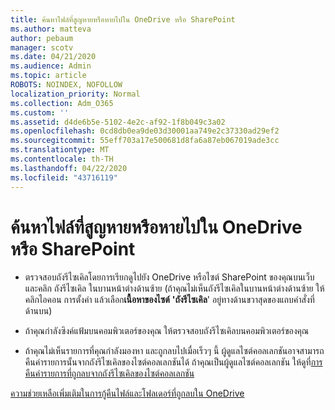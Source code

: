 ```yaml
---
title: ค้นหาไฟล์ที่สูญหายหรือหายไปใน OneDrive หรือ SharePoint
ms.author: matteva
author: pebaum
manager: scotv
ms.date: 04/21/2020
ms.audience: Admin
ms.topic: article
ROBOTS: NOINDEX, NOFOLLOW
localization_priority: Normal
ms.collection: Adm_O365
ms.custom: ''
ms.assetid: d4de6b5e-5102-4e2c-af92-1f8b049c3a02
ms.openlocfilehash: 0cd8db0ea9de03d30001aa749e2c37330ad29ef2
ms.sourcegitcommit: 55eff703a17e500681d8fa6a87eb067019ade3cc
ms.translationtype: MT
ms.contentlocale: th-TH
ms.lasthandoff: 04/22/2020
ms.locfileid: "43716119"
---
```

# <a name="find-lost-or-missing-files-in-onedrive-or-sharepoint"></a>ค้นหาไฟล์ที่สูญหายหรือหายไปใน OneDrive หรือ SharePoint

- ตรวจสอบถังรีไซเคิลโดยการเรียกดูไปยัง OneDrive หรือไซต์ SharePoint ของคุณบนเว็บ และคลิก ถังรีไซเคิล ในบานหน้าต่างด้านซ้าย (ถ้าคุณไม่เห็นถังรีไซเคิลในบานหน้าต่างด้านซ้าย ให้คลิกไอคอน การตั้งค่า แล้วเลือก**เนื้อหาของไซต์** **'ถังรีไซเคิล**' อยู่ทางด้านขวาสุดของแถบคําสั่งที่ด้านบน) 
    
- ถ้าคุณกําลังซิงค์แฟ้มบนคอมพิวเตอร์ของคุณ ให้ตรวจสอบถังรีไซเคิลบนคอมพิวเตอร์ของคุณ 
    
- ถ้าคุณไม่เห็นรายการที่คุณกําลังมองหา และถูกลบไปเมื่อเร็วๆ นี้ ผู้ดูแลไซต์คอลเลกชันอาจสามารถคืนค่ารายการนั้นจากถังรีไซเคิลของไซต์คอลเลกชันได้ ถ้าคุณเป็นผู้ดูแลไซต์คอลเลกชัน ให้ดูที่[การคืนค่ารายการที่ถูกลบจากถังรีไซเคิลของไซต์คอลเลกชัน](https://go.microsoft.com/fwlink/?linkid=866439)
    
[ความช่วยเหลือเพิ่มเติมในการกู้คืนไฟล์และโฟลเดอร์ที่ถูกลบใน OneDrive](https://go.microsoft.com/fwlink/?linkid=872872)
  


